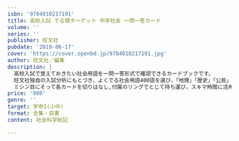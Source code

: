```yaml
---
isbn: '9784010217191'
title: 高校入試 でる順ターゲット 中学社会 一問一答カード
volume: ''
series: ''
publisher: 旺文社
pubdate: '2019-06-17'
cover: 'https://cover.openbd.jp/9784010217191.jpg'
author: 旺文社／編集
description: |
  高校入試で覚えておきたい社会用語を一問一答形式で確認できるカードブックです。
  旺文社独自の入試分析にもとづき，よくでる社会用語400語を選び，「地理」「歴史」「公民」の分野ごとに単元をでる順に配列しました。
  ミシン目にそって各カードを切りはなし,付属のリングでとじて持ち運び，スキマ時間に活用することができます。
price: '980'
genre: ''
target: 学参I(小中)
format: 全集・双書
content: 社会科学総記

---
```

